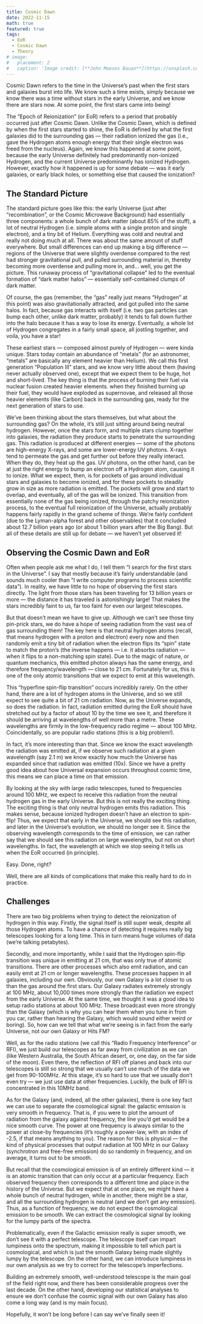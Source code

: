 ```yaml
---
title: Cosmic Dawn
date: 2022-11-15
math: true
featured: true
tags:
  - EoR
  - Cosmic Dawn
  - Theory
# image:
#   placement: 2
#   caption: 'Image credit: [**John Moeses Bauan**](https://unsplash.com/photos/OGZtQF8iC0g)'
---
```


Cosmic Dawn refers to the time in the Universe’s past when the first stars and galaxies 
burst into life. We know such a time exists, simply because we know there was a time 
without stars in the early Universe, and we know there are stars now. At some point, the 
first stars came into being!

The “Epoch of Reionization” (or EoR) refers to a period that probably occurred just after 
Cosmic Dawn. Unlike the Cosmic Dawn, which is defined by when the first stars started to
shine, the EoR is defined by what the first galaxies did to the surrounding gas — their 
radiation ionized the gas (i.e., gave the Hydrogen atoms enough energy that their single 
electron was freed from the nucleus). Again, we know this happened at some point, because 
the early Universe definitely had predominantly non-ionized Hydrogen, and the current 
Universe predominantly has ionized Hydrogen. However, exactly how it happened is up for 
some debate — was it early galaxies, or early black holes, or something else that caused 
the ionization?

## The Standard Picture

The standard picture goes like this: the early 
Universe (just after “recombination”, or the Cosmic Microwave Background) had essentially
three components: a whole bunch of dark matter (about 85% of the stuff), a lot of neutral
Hydrogen (i.e. simple atoms with a single proton and single electron), and a tiny bit of
Helium. Everything was cold and neutral and really not doing much at all. There was about 
the same amount of stuff everywhere. But small differences can end up making a big difference — 
regions of the Universe that were slightly overdense compared to the rest had stronger 
gravitational pull, and pulled surrounding material in, thereby becoming more overdense 
and pulling more in, and… well, you get the picture. This runaway process of 
“gravitational collapse” led to the eventual formation of “dark matter halos” — essentially 
self-contained clumps of dark matter.

Of course, the gas (remember, the “gas” really just means “Hydrogen” at this point) was 
also gravitationally attracted, and got pulled into the same halos. In fact, because gas 
interacts with itself (i.e. two gas particles can bump each other, unlike dark matter, 
probably) it tends to fall down further into the halo because it has a way to lose its 
energy. Eventually, a whole lot of Hydrogen congregates in a fairly small space, all 
jostling together, and voila, you have a star!

These earliest stars — composed almost purely of Hydrogen — were kinda unique. Stars 
today contain an abundance of “metals” (for an astronomer, “metals” are basically any 
element heavier than Helium). We call this first generation “Population III” stars, and
we know very little about them (having never actually observed one), except that we 
expect them to be huge, hot and short-lived. The key thing is that the process of burning 
their fuel via nuclear fusion created heavier elements. when they finished burning up 
their fuel, they would have exploded as supernovae, and released all those heavier 
elements (like Carbon) back in the surrounding gas, ready for the next generation of 
stars to use.

We’ve been thinking about the stars themselves, but what about the surrounding gas? On 
the whole, it’s still just sitting around being neutral hydrogen. However, once the 
stars form, and multiple stars clump together into galaxies, the radiation they produce 
starts to penetrate the surrounding gas. This radiation is produced at different 
energies — some of the photons are high-energy X-rays, and some are lower-energy UV 
photons. X-rays tend to permeate the gas and get further out before they really interact. 
When they do, they heat up the gas. UV photons, on the other hand, can be at just the 
right energy to bump an electron off a Hydrogen atom, causing it to ionize. What we 
expect, then, is for pockets of gas around individual stars and galaxies to become 
ionized, and for these pockets to steadily grow in size as more radiation is emitted. 
The pockets will grow and start to overlap, and eventually, all of the gas will be 
ionized. This transition from essentially none of the gas being ionized, through the 
patchy reionization process, to the eventual full reionization of the Universe, actually
probably happens fairly rapidly in the grand scheme of things. We’re fairly confident 
(due to the Lyman-alpha forest and other observables) that it concluded about 12.7 
billion years ago (or about 1 billion years after the Big Bang). But all of these details
are still up for debate — we haven’t yet observed it!

## Observing the Cosmic Dawn and EoR

Often when people ask me what I do, I tell them “I search for the first stars in the
Universe”. I say that mostly because it’s fairly understandable (and sounds much cooler 
than “I write computer programs to process scientific data”). In reality, we have little 
to no hope of observing the first stars directly. The light from those stars has been 
traveling for 13 billion years or more — the distance it has traveled is astonishingly 
large! That makes the stars incredibly faint to us, far too faint for even our largest 
telescopes.

But that doesn’t mean we have to give up. Although we can’t see those tiny pin-prick 
stars, we do have a hope of seeing radiation from the vast sea of gas surrounding them! 
The key here is that neutral hydrogen atoms (recall, that means hydrogen with a proton 
and electron) every now and then randomly emit a tiny bit of radiation when the electron 
flips its “spin” state to match the proton’s (the inverse happens — i.e. it absorbs 
radiation — when it flips to a non-matching spin state). Due to the magic of nature, or 
quantum mechanics, this emitted photon always has the same energy, and therefore 
frequency/wavelength — close to 21 cm. Fortunately for us, this is one of the only atomic 
transitions that we expect to emit at this wavelength.

This “hyperfine spin-flip transition” occurs incredibly rarely. On the other hand, there
are a lot of hydrogen atoms in the Universe, and so we still expect to see quite a bit 
of 21 cm radiation. Now, as the Universe expands, so does the radiation. In fact, 
radiation emitted during the EoR should have stretched out by a factor of about 10 by 
the time we see it, and therefore it should be arriving at wavelengths of well more than
a metre. These wavelengths are firmly in the low-frequency radio regime — about 100 MHz.
Coincidentally, so are popular radio stations (this is a big problem!).

In fact, it’s more interesting than that. Since we know the exact wavelength the 
radiation was emitted at, if we observe such radiation at a given wavelength (say 2.1 m) 
we know exactly how much the Universe has expanded since that radiation was emitted (10x).
Since we have a pretty good idea about how Universal expansion occurs throughout cosmic 
time, this means we can place a time on that emission.

By looking at the sky with large radio telescopes, tuned to frequencies around 100 MHz, 
we expect to receive this radiation from the neutral hydrogen gas in the early Universe.
But this is not really the exciting thing. The exciting thing is that only neutral hydrogen 
emits this radiation. This makes sense, because ionized hydrogen doesn’t have an electron 
to spin-flip! Thus, we expect that early in the Universe, we should see this radiation, 
and later in the Universe’s evolution, we should no longer see it. Since the observing 
wavelength corresponds to the time of emission, we can rather say that we should see this 
radiation on large wavelengths, but not on short wavelengths. In fact, the wavelength at 
which we stop seeing it tells us when the EoR occurred (in principle).

Easy. Done, right?

Well, there are all kinds of complications that make this really hard to do in practice.

## Challenges

There are two big problems when trying to detect the reionization of hydrogen in this way. 
Firstly, the signal itself is still super weak, despite all those Hydrogen atoms. To have 
a chance of detecting it requires really big telescopes looking for a long time. This in 
turn means huge volumes of data (we’re talking petabytes).

Secondly, and more importantly, while I said that the Hydrogen spin-flip transition was 
unique in emitting at 21 cm, that was only true of atomic transitions. There are other 
processes which also emit radiation, and can easily emit at 21 cm or longer wavelengths. 
These processes happen in all galaxies, including our own. Obviously, our own Galaxy is 
a lot closer to us than the gas around the first stars. Our Galaxy radiates extremely 
strongly at 100 MHz, about 10,000 times more strongly than the radiation we expect from 
the early Universe. At the same time, we thought it was a good idea to setup radio 
stations at about 100 MHz. These broadcast even more strongly than the Galaxy (which is
why you can hear them when you tune in from you car, rather than hearing the Galaxy, 
which would sound either weird or boring). So, how can we tell that what we’re seeing is 
in fact from the early Universe, not our own Galaxy or Hits FM?

Well, as for the radio stations (we call this “Radio Frequency Interference” or RFI), we 
just build our telescopes as far away from civilization as we can (like Western Australia, 
the South African desert, or, one day, on the far side of the moon). Even there, the 
reflection of RFI off planes and back into our telescopes is still so strong that we 
usually can’t use much of the data we get from 90-100MHz. At this stage, it’s so hard to 
use that we usually don’t even try — we just use data at other frequencies. Luckily, the
bulk of RFI is concentrated in this 10MHz band.

As for the Galaxy (and, indeed, all the other galaxies), there is one key fact we can 
use to separate the cosmological signal: the galactic emission is very smooth in frequency. 
That is, if you were to plot the amount of radiation from the galaxy against frequency,
the line you’d get would be a nice smooth curve. The power at one frequency is always 
similar to the power at close-by frequencies (it’s roughly a power-law, with an index of
-2.5, if that means anything to you). The reason for this is physical — the kind of
physical processes that output radiation at 100 MHz in our Galaxy (synchrotron and free-free emission) 
do so randomly in frequency, and on average, it turns out to be smooth.

But recall that the cosmological emission is of an entirely different kind — it is an 
atomic transition that can only occur at a particular frequency. Each observed frequency 
then corresponds to a different time and place in the history of the Universe. But we 
expect that at one place, we might have a whole bunch of neutral hydrogen, while in another, 
there might be a star, and all the surrounding hydrogen is neutral (and we don’t get any 
emission). Thus, as a function of frequency, we do not expect the cosmological emission 
to be smooth. We can extract the cosmological signal by looking for the lumpy parts of 
the spectra.

Problematically, even if the Galactic emission really is super smooth, we don’t see it 
with a perfect telescope. The telescope itself can impart lumpiness onto the spectrum, 
making it impossible to tell which part is cosmological, and which is just the smooth 
Galaxy being made slightly lumpy by the telescope. On the other hand, we can introduce 
lumpiness in our own analysis as we try to correct for the telescope’s imperfections.

Building an extremely smooth, well-understood telescope is the main goal of the field 
right now, and there has been considerable progress over the last decade. On the other 
hand, developing our statistical analyses to ensure we don’t confuse the cosmic signal 
with our own Galaxy has also come a long way (and is my main focus).

Hopefully, it won’t be long before I can say we’ve finally seen it!